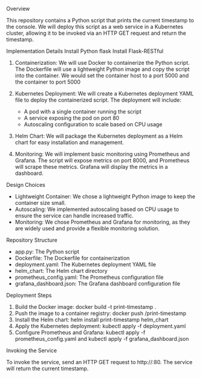Overview

This repository contains a Python script that prints the current timestamp to the console. We will deploy this script as a web service in a Kubernetes cluster, allowing it to be invoked via an HTTP GET request and return the timestamp.

Implementation Details
Install Python flask
Install Flask-RESTful

1. Containerization: We will use Docker to containerize the Python script. The Dockerfile will use a lightweight Python image and copy the script into the container. We would set the container host to a port 5000 and the container to port 5000

2. Kubernetes Deployment: We will create a Kubernetes deployment YAML file to deploy the containerized script. The deployment will include:
    - A pod with a single container running the script
    - A service exposing the pod on port 80
    - Autoscaling configuration to scale based on CPU usage

3. Helm Chart: We will package the Kubernetes deployment as a Helm chart for easy installation and management.

4. Monitoring: We will implement basic monitoring using Prometheus and Grafana. The script will expose metrics on port 8000, and Prometheus will scrape these metrics. Grafana will display the metrics in a dashboard.

Design Choices

- Lightweight Container: We chose a lightweight Python image to keep the container size small.
- Autoscaling: We implemented autoscaling based on CPU usage to ensure the service can handle increased traffic.
- Monitoring: We chose Prometheus and Grafana for monitoring, as they are widely used and provide a flexible monitoring solution.

Repository Structure

- app.py: The Python script
- Dockerfile: The Dockerfile for containerization
- deployment.yaml: The Kubernetes deployment YAML file
- helm_chart: The Helm chart directory
- prometheus_config.yaml: The Prometheus configuration file
- grafana_dashboard.json: The Grafana dashboard configuration file

Deployment Steps

1. Build the Docker image: docker build -t print-timestamp .
2. Push the image to a container registry: docker push <registry>/print-timestamp
3. Install the Helm chart: helm install print-timestamp helm_chart
4. Apply the Kubernetes deployment: kubectl apply -f deployment.yaml
5. Configure Prometheus and Grafana: kubectl apply -f prometheus_config.yaml and kubectl apply -f grafana_dashboard.json

Invoking the Service

To invoke the service, send an HTTP GET request to http://<service-ip>:80. The service will return the current timestamp.